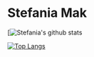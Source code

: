 # Stefania Mak

[![Stefania's github stats](https://github-readme-stats.vercel.app/api?username=stefaniamak&show_icons=true&include_all_commits=true)

[![Top Langs](https://github-readme-stats.vercel.app/api/top-langs/?username=stefaniamak&layout=compact)](https://github.com/anuraghazra/github-readme-stats)
